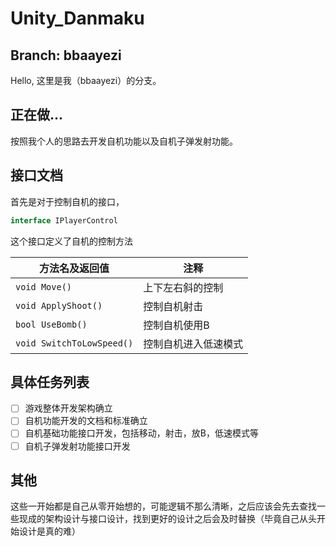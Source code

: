# Unity_Danmaku

## Branch: bbaayezi

Hello, 这里是我（bbaayezi）的分支。

## 正在做...

按照我个人的思路去开发自机功能以及自机子弹发射功能。

## 接口文档

首先是对于控制自机的接口，

```c#
interface IPlayerControl
```

这个接口定义了自机的控制方法

| **方法名及返回值**        | **注释**             |
| ------------------------- | -------------------- |
| `void Move()`             | 上下左右斜的控制     |
| `void ApplyShoot()`       | 控制自机射击         |
| `bool UseBomb()`          | 控制自机使用B        |
| `void SwitchToLowSpeed()` | 控制自机进入低速模式 |

[^注]: 不代表最终版本



## 具体任务列表

- [ ] 游戏整体开发架构确立
- [ ] 自机功能开发的文档和标准确立
- [ ] 自机基础功能接口开发，包括移动，射击，放B，低速模式等
- [ ] 自机子弹发射功能接口开发

## 其他

这些一开始都是自己从零开始想的，可能逻辑不那么清晰，之后应该会先去查找一些现成的架构设计与接口设计，找到更好的设计之后会及时替换（毕竟自己从头开始设计是真的难）